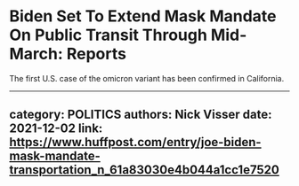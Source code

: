 # Biden Set To Extend Mask Mandate On Public Transit Through Mid-March: Reports

The first U.S. case of the omicron variant has been confirmed in California.

---
category: POLITICS
authors: Nick Visser
date: 2021-12-02
link: https://www.huffpost.com/entry/joe-biden-mask-mandate-transportation_n_61a83030e4b044a1cc1e7520
---
